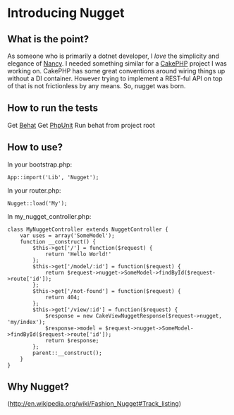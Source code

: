 # Introducing Nugget

## What is the point?

As someone who is primarily a dotnet developer, I _love_ the simplicity and elegance of [Nancy](http://github.com/NancyFx/Nancy). I needed something similar for a [CakePHP](http://www.cakephp.org) project I was working on. CakePHP has some great conventions around wiring things up without a DI container. However trying to implement a REST-ful API on top of that is not frictionless by any means. So, nugget was born.

## How to run the tests

Get [Behat](http://www.behat.org)
Get [PhpUnit](http://phpunit.de)
Run behat from project root

## How to use?

In your bootstrap.php:

    App::import('Lib', 'Nugget');

In your router.php:

    Nugget::load('My');

In my_nugget_controller.php:

    class MyNuggetController extends NuggetController {
        var uses = array('SomeModel');
        function __construct() {
            $this->get['/'] = function($request) {
                return 'Hello World!'
            };
            $this->get['/model/:id'] = function($request) {
                return $request->nugget->SomeModel->findById($request->route['id']);
            };
            $this->get['/not-found'] = function($request) {
                return 404;
            };
            $this->get['/view/:id'] = function($request) {
                $response = new CakeViewNuggetResponse($request->nugget, 'my/index');
                $response->model = $request->nugget->SomeModel->findById($request->route['id']);
                return $response;
            };
            parent::__construct();
        }
    }

## Why Nugget?

(http://en.wikipedia.org/wiki/Fashion_Nugget#Track_listing)